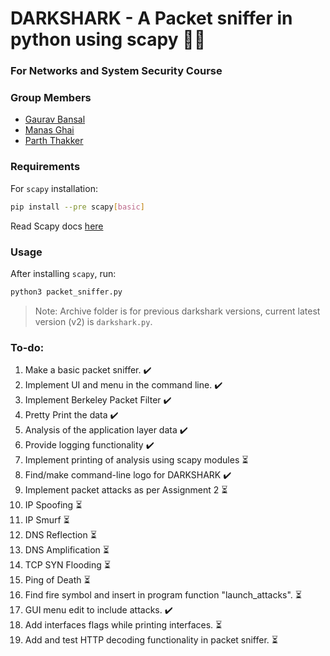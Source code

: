 # DARKSHARK - A Packet sniffer in python using scapy :technologist:
### For Networks and System Security Course

### Group Members

* [Gaurav Bansal](https://github.com/GGB-21)
* [Manas Ghai](https://github.com/manas0)
* [Parth Thakker](https://github.com/parthdt)

### Requirements 

For `scapy` installation:
```bash
pip install --pre scapy[basic]
```

Read Scapy docs [here](https://scapy.readthedocs.io/)

### Usage

After installing `scapy`, run:
```bash
python3 packet_sniffer.py
```

> Note: Archive folder is for previous darkshark versions, current latest version (v2) is `darkshark.py`.

### To-do:

1. Make a basic packet sniffer. :heavy_check_mark:
2. Implement UI and menu in the command line. :heavy_check_mark:
3. Implement Berkeley Packet Filter :heavy_check_mark:
4. Pretty Print the data :heavy_check_mark:
5. Analysis of the application layer data :heavy_check_mark:
6. Provide logging functionality :heavy_check_mark:
7. Implement printing of analysis using scapy modules :hourglass_flowing_sand:
8. Find/make command-line logo for DARKSHARK :heavy_check_mark:
9. Implement packet attacks as per Assignment 2 :hourglass_flowing_sand:
10. IP Spoofing :hourglass_flowing_sand:
11. IP Smurf :hourglass_flowing_sand:
12. DNS Reflection :hourglass_flowing_sand:
13. DNS Amplification :hourglass_flowing_sand:
14. TCP SYN Flooding :hourglass_flowing_sand:
15. Ping of Death :hourglass_flowing_sand:
16. Find fire symbol and insert in program function "launch_attacks". :hourglass_flowing_sand:
17. GUI menu edit to include attacks. :heavy_check_mark:
18. Add interfaces flags while printing interfaces. :hourglass_flowing_sand:
19. Add and test HTTP decoding functionality in packet sniffer. :hourglass_flowing_sand:
